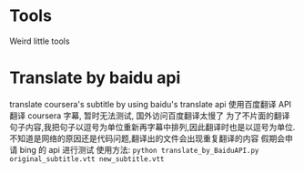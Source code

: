 # Tools
Weird little tools

# Translate by baidu api
translate coursera's subtitle by using baidu's translate api
使用百度翻译 API 翻译 coursera 字幕, 暂时无法测试, 国外访问百度翻译太慢了
为了不片面的翻译句子内容,我把句子以逗号为单位重新再字幕中排列,因此翻译时也是以逗号为单位.
不知道是网络的原因还是代码问题,翻译出的文件会出现重复翻译的内容
假期会申请 bing 的 api 进行测试
使用方法:
`python translate_by_BaiduAPI.py original_subtitle.vtt new_subtitle.vtt`
